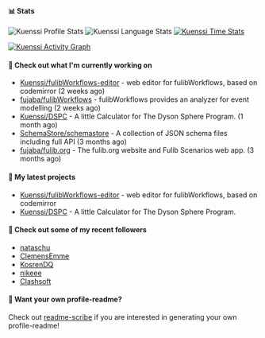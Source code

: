 #### 📊 Stats
![Kuenssi Profile Stats](https://github-readme-stats.vercel.app/api?username=Kuenssi&show_icons=true&theme=dark&count_private=true&icon_color=0075ff&include_all_commits=true)
![Kuenssi Language Stats](https://github-readme-stats.vercel.app/api/top-langs/?username=Kuenssi&layout=compact&theme=dark&icon_color=0075ff&show_icons=true&langs_count=10)
[![Kuenssi Time Stats](https://github-readme-stats.vercel.app/api/wakatime?username=Kuenssi&theme=dark&layout=compact&langs_count=10)](https://wakatime.com/@Kuenssi)

<a href="https://github.com/ashutosh00710/github-readme-activity-graph"><img alt="Kuenssi Activity Graph" 
src="https://activity-graph.herokuapp.com/graph?username=Kuenssi&bg_color=141414&color=FFFFFF&line=ea8204&point=c3c3c3&hide_border=true" /></a>

#### 👷 Check out what I'm currently working on

- [Kuenssi/fulibWorkflows-editor](https://github.com/Kuenssi/fulibWorkflows-editor) - web editor for fulibWorkflows, based on codemirror (2 weeks ago)
- [fujaba/fulibWorkflows](https://github.com/fujaba/fulibWorkflows) - fulibWorkflows provides an analyzer for event modelling (2 weeks ago)
- [Kuenssi/DSPC](https://github.com/Kuenssi/DSPC) - A little Calculator for The Dyson Sphere Program. (1 month ago)
- [SchemaStore/schemastore](https://github.com/SchemaStore/schemastore) - A collection of JSON schema files including full API (3 months ago)
- [fujaba/fulib.org](https://github.com/fujaba/fulib.org) - The fulib.org website and Fulib Scenarios web app. (3 months ago)

#### 🌱 My latest projects

- [Kuenssi/fulibWorkflows-editor](https://github.com/Kuenssi/fulibWorkflows-editor) - web editor for fulibWorkflows, based on codemirror
- [Kuenssi/DSPC](https://github.com/Kuenssi/DSPC) - A little Calculator for The Dyson Sphere Program.

#### 👯 Check out some of my recent followers

- [nataschu](https://github.com/nataschu)
- [ClemensEmme](https://github.com/ClemensEmme)
- [KosrenDQ](https://github.com/KosrenDQ)
- [nikeee](https://github.com/nikeee)
- [Clashsoft](https://github.com/Clashsoft)

#### 📇 Want your own profile-readme?
Check out [readme-scribe](https://github.com/muesli/readme-scribe) if you are interested in generating your own profile-readme!
